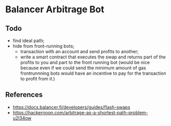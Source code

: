 # Balancer Arbitrage Bot

## Todo

- find ideal path;
- hide from front-running bots;
  - transaction with an account and send profits to another;
  - write a smart contract that executes the swap and returns part of the profits to you and part to the front running bot (would be nice because even if we could send the minimum amount of gas frontrunnning bots would have an incentive to pay for the transaction to profit from it.)

## References

- https://docs.balancer.fi/developers/guides/flash-swaps
- https://hackernoon.com/arbitrage-as-a-shortest-path-problem-u2l34ow
